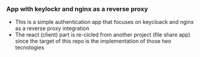 ### App with keylockr and nginx as a reverse proxy ###

- This is a simple authentication app that focuses on keycloack and nginx as a reverse proxy integration
- The react (client) part is re-cicled from another project (file share app) since the target of this repo is the implementation of those two tecnologies